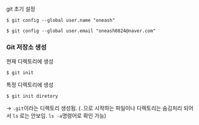 git 초기 설정

`$ git config --global user.name "oneash"`

`$ git config --global user.email "oneash0824@naver.com"`

### Git 저장소 생성

현재 디렉토리에 생성

`$ git init`

특정 디렉토리에 생성

`$ git init diretory`

→ `.git`이라는 디렉토리 생성됨. (`.`으로 시작하는 파일이나 디렉토리는 숨김처리 되어서 `ls` 로는 안보임. `ls -a`명령어로 확인 가능)
